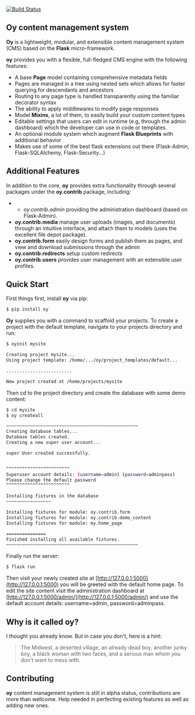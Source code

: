 [![Build Status](https://travis-ci.org/mush42/oy-cms.svg?branch=master)](https://travis-ci.org/mush42/Oy-cms)

## Oy content management system

**Oy** is a lightweight, modular, and extensible content management system (CMS) based on the **Flask** micro-framework.

**oy** provides you with a flexible, full-fledged CMS engine with the following features:

* A base **Page** model containing comprehensive metadata fields
* Pages are managed in a tree using nested sets which allows for faster querying for descendants and ancestors
* Routing to any page type is handled transparently using the familiar decorator syntax
* The ability to apply middlewares to modify page responses
* Model **Mixins**, a lot of them, to easily build your custom content types
* Editable settings that users can edit in runtime (e.g, through the admin dashboard) which the developer can use in code or templates.
* An optional module system which augment **Flask Blueprints** with additional behavior
* Makes use of some of the best flask extensions out there (Flask-Admin, Flask-SQLAlchemy, Flask-Security...)

## Additional Features

In addition to the core, **oy** provides extra functionality through several packages under the **oy.contrib** package, including:

- * *oy.contrib.admin* providing the administration dashboard (based on Flask-Admin).
- **oy.contrib.media** manage user uploads (images, and documents) through an intuitive interface, and attach them to models  (uses the excellent file depot package).
- **oy.contrib.form** easily design forms and publish them as pages, and view and download  submissions through the admin
- **oy.contrib.redirects** setup custom redirects
- **oy.contrib.users** provides user management with an extensible user profiles.


## Quick Start

First things first, install **oy** via pip:

```bash
$ pip install oy
```

**Oy** supplies you with a command to scaffold your projects. To create a project with the default template, navigate to your projects directory and run:

```bash
$ oyinit mysite
```

```bash
Creating project mysite...
Using project template: /home/.../oy/project_templates/default...

.........................

New project created at /home/projects/mysite
```

Then cd to the project directory and create the database with some demo content:

```bash
$ cd mysite
$ oy createall
```

```bash
~~~~~~~~~~~~~~~~~~~~~~~~~~~~~~~~~~~~~~~~~~~~~~~~~~
Creating database tables...
Database tables created.
Creating a new super user account...

super User created successfully.


^^^^^^^^^^^^^^^^^^^^^^^^
Superuser account details: (username=admin) (password=adminpass)
Please change the default password
^^^^^^^^^^^^^^^^^^^^^^^^

Installing fixtures in the database
~~~~~~~~~~~~~~~~~

Installing fixtures for module: oy.contrib.form
Installing fixtures for module: oy.contrib.demo_content
Installing fixtures for module: my.home_page

===============
Finished installing all available fixtures.
~~~~~~~~~~~~~~~~~~~~~~~~~~~~~~~~~~~~~~~~~~~~~~~~~~
```

Finally run the server:

```bash
$ flask run
```

Then visit your newly created site at  [http://127.0.0.1:5000](http://127.0.0.1:5000) you will be greeted with the default home page. To edit the site content visit the administration dashboard at [http://127.0.0.1:5000/admin/](http://127.0.0.1:5000/admin/) and use the default account details: username=admin, password=adminpass.

## Why is it called **oy**?

I thought you already know. But in case you don't, here is a hint:

> The Midwest, a deserted village, an already dead boy, another junky boy, a black woman with two faces, and a serious man whom you don't want to mess with.


## Contributing

**oy** content management system is still in alpha status, contributions are more than wellcome. Help needed in perfecting existing features as well as adding new ones.
